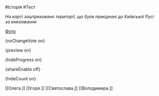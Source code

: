 #Історія #Тест

*На карті заштриховано території, що були приєднані до Київської Русі за князювання*

[Фото](https://zno.osvita.ua//doc/images/znotest/17/1756/hist-prob-2010_3_1756.jpg)

{noChangeVote on}

{preview on}

{hideProgress on}

{shareEnable off}

{hideCount on}

[[Олега.]]
[[Ігоря.]]
[[Святослава.]]
[[Володимира.]]
